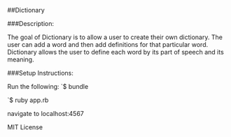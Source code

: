 ##Dictionary

###Description:

The goal of Dictionary is to allow a user to create their own dictionary. The user can add a word and then add definitions for that particular word. Dictionary allows the user to define each word by its part of speech and its meaning.


###Setup Instructions:

Run the following:
`$ bundle

`$ ruby app.rb

navigate to localhost:4567

MIT License
